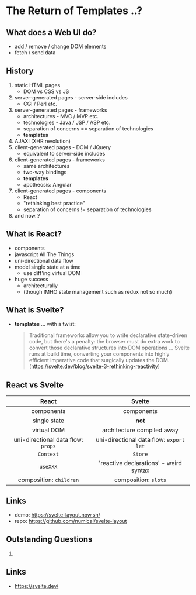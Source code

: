 # The Return of Templates ..?

## What does a Web UI do?
* add / remove / change DOM elements
* fetch / send data

## History
1. static HTML pages
    * DOM vs CSS vs JS
1. server-generated pages - server-side includes
    * CGI / Perl etc.
1. server-generated pages - frameworks
    * architectures - MVC / MVP etc.
    * technologies - Java / JSP / ASP etc.
    * separation of concerns == separation of technologies
    * **templates**
1. AJAX! (XHR revolution)
1. client-generated pages - DOM / JQuery
    * equivalent to server-side includes
1. client-generated pages - frameworks 
    * same architectures
    * two-way bindings
    * **templates**
    * apotheosis: Angular
1. client-generated pages - components
    * React
    * "rethinking best practice"
    * separation of concerns != separation of technologies
1. and now..?

## What is React?
* components
* javascript All The Things
* uni-directional data flow
* model single state at a time
    * use diff'ing virtual DOM
* huge success
    * architecturally
    * (though IMHO state management such as redux not so much)
    
## What is Svelte?
* **templates** ... with a twist:
    > Traditional frameworks allow you to write declarative state-driven code, but there's a penalty: the browser must do extra work to convert those declarative structures into DOM operations ... Svelte runs at build time, converting your components into highly efficient imperative code that surgically updates the DOM.
    (https://svelte.dev/blog/svelte-3-rethinking-reactivity)

## React vs Svelte
| React | Svelte |
| :-----: | :------: |
| components     | components |   
| single state | **not** |
| virtual DOM | architecture compiled away |
| uni-directional data flow: `props` | uni-directional data flow: `export let` |  
| `Context` | `Store` |
| `useXXX` | 'reactive declarations' - weird syntax |
| composition: `children` | composition: `slots` |

## Links
* demo: https://svelte-layout.now.sh/
* repo: https://github.com/numical/svelte-layout

## Outstanding Questions
1. 





## Links
* https://svelte.dev/

